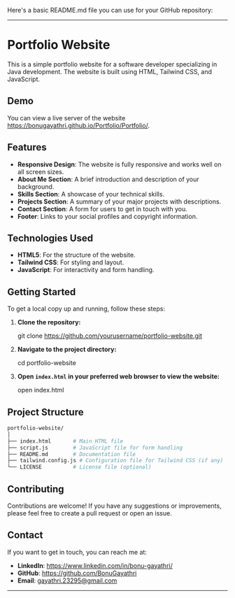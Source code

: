 Here's a basic README.md file you can use for your GitHub repository:

---

# Portfolio Website

This is a simple portfolio website for a software developer specializing in Java development. The website is built using HTML, Tailwind CSS, and JavaScript.

## Demo

You can view a live server of the website https://bonugayathri.github.io/Portfolio/Portfolio/.

## Features

- **Responsive Design**: The website is fully responsive and works well on all screen sizes.
- **About Me Section**: A brief introduction and description of your background.
- **Skills Section**: A showcase of your technical skills.
- **Projects Section**: A summary of your major projects with descriptions.
- **Contact Section**: A form for users to get in touch with you.
- **Footer**: Links to your social profiles and copyright information.

## Technologies Used

- **HTML5**: For the structure of the website.
- **Tailwind CSS**: For styling and layout.
- **JavaScript**: For interactivity and form handling.

## Getting Started

To get a local copy up and running, follow these steps:

1. **Clone the repository:**
    
    git clone https://github.com/yourusername/portfolio-website.git
    
2. **Navigate to the project directory:**
    
    cd portfolio-website
    
3. **Open `index.html` in your preferred web browser to view the website:**
    
    open index.html

## Project Structure

```bash
portfolio-website/
│
├── index.html       # Main HTML file
├── script.js        # JavaScript file for form handling
├── README.md        # Documentation file
├── tailwind.config.js # Configuration file for Tailwind CSS (if any)
└── LICENSE          # License file (optional)
```

## Contributing

Contributions are welcome! If you have any suggestions or improvements, please feel free to create a pull request or open an issue.

## Contact

If you want to get in touch, you can reach me at:

- **LinkedIn**: https://www.linkedin.com/in/bonu-gayathri/
- **GitHub**: https://github.com/BonuGayathri
- **Email**: gayathri.23295@gmail.com

---


